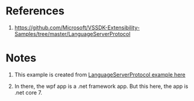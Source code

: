 
# References
1. https://github.com/Microsoft/VSSDK-Extensibility-Samples/tree/master/LanguageServerProtocol

# Notes
1. This example is created from [LanguageServerProtocol example here](https://github.com/Microsoft/VSSDK-Extensibility-Samples/tree/master/LanguageServerProtocol)

2. In there, the wpf app is a .net framework app. But this here, the app is .net core 7. 